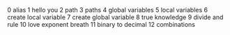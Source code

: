 0 alias
1 hello you
2 path 
3 paths
4 global variables
5 local variables
6 create local variable
7 create global variable
8 true knowledge
9 divide and rule
10 love exponent breath
11 binary to decimal
12 combinations
